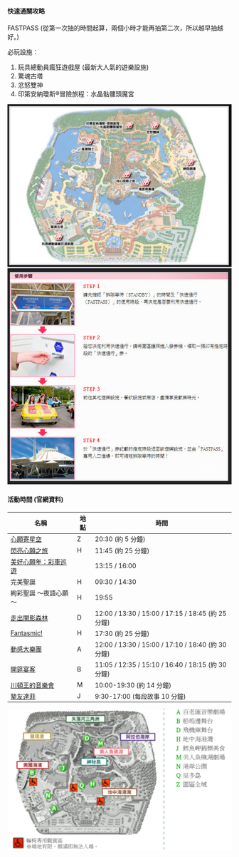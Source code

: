 #### 快速通關攻略

FASTPASS (從第一次抽的時間起算，兩個小時才能再抽第二次，所以越早抽越好。)

必玩設施：

1. 玩具總動員瘋狂遊戲屋 (最新大人氣的遊樂設施)
2. 驚魂古塔
3. 忿怒雙神
4. 印第安納瓊斯®冒險旅程：水晶骷髏頭魔宮

![海洋迪士尼快速通關地圖](./img/disney_sea_fast_pass_map.png "海洋迪士尼快速通關地圖")
![海洋迪士尼快速通關購買步驟](./img/disney_sea_fast_pass_step.png "海洋迪士尼快速通關購買步驟")

#### 活動時間 (官網資料)

| 名稱 | 地點 | 時間 |
|-|-|-|
| [心願寄星空](http://www.tokyodisneyresort.jp/tc/show/detail/str_id:pw_skyhigh_s15/) | Z | 20:30 (約 5 分鐘) |
| [閃亮心願之旅](http://www.tokyodisneyresort.jp/tc/show/detail/str_id:mh_15th_crystal/) | H | 11:45 (約 25 分鐘) |
| [美好心願年：彩車巡遊](http://www.tokyodisneyresort.jp/tc/show/detail/str_id:aw_gd/) |  | 13:15 / 16:00 |
| 完美聖誕 | H | 09:30 / 14:30 |
| 絢彩聖誕 ～夜語心願～ | H | 19:55 |
| [走出闇影森林](http://www.tokyodisneyresort.jp/tc/show/detail/str_id:ld_oos/) | D | 12:00 / 13:30 / 15:00 / 17:15 / 18:45 (約 25 分鐘) |
| [Fantasmic!](http://www.tokyodisneyresort.jp/tc/show/detail/str_id:mh_fantasmic) | H | 17:30 (約 25 分鐘) |
| [動感大樂團](http://www.tokyodisneyresort.jp/tc/show/detail/str_id:aw_band) | A | 12:00 / 13:30 / 15:00 / 17:10 / 18:40 (約 30 分鐘) |
| [開筵宴客](http://www.tokyodisneyresort.jp/tc/show/detail/str_id:aw_table) | B | 11:05 / 12:35 / 15:10 / 16:40 / 18:15 (約 30 分鐘) |
| [川頓王的音樂會](http://www.tokyodisneyresort.jp/tc/show/detail/str_id:ml_triton/) | M | 10:00-19:30 (約 14 分鐘) |
| [摯友達菲](http://www.tokyodisneyresort.jp/tc/show/detail/str_id:aw_duffy) | J | 9:30-17:00 (每段故事 10 分鐘)|

![海洋迪士尼地圖](./img/disney_sea_map.png "海洋迪士尼地圖")
